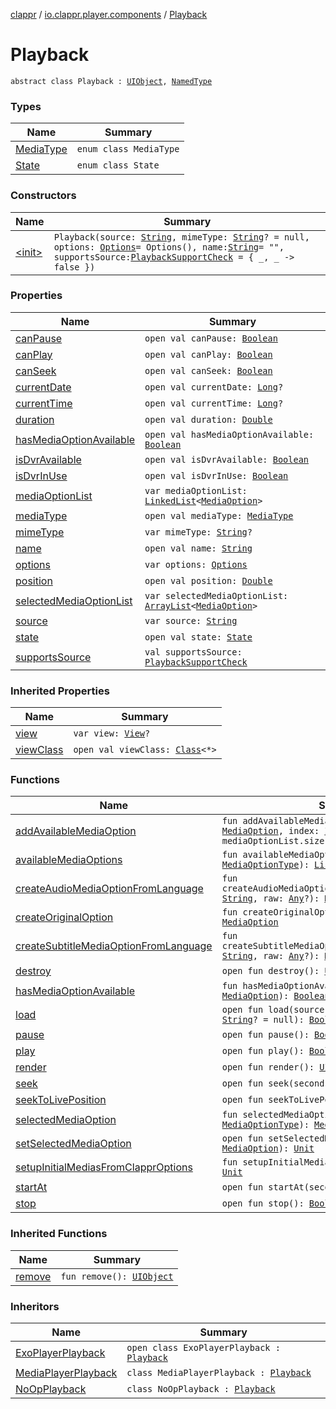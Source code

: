 [clappr](../../index.md) / [io.clappr.player.components](../index.md) / [Playback](./index.md)

# Playback

`abstract class Playback : `[`UIObject`](../../io.clappr.player.base/-u-i-object/index.md)`, `[`NamedType`](../../io.clappr.player.base/-named-type/index.md)

### Types

| Name | Summary |
|---|---|
| [MediaType](-media-type/index.md) | `enum class MediaType` |
| [State](-state/index.md) | `enum class State` |

### Constructors

| Name | Summary |
|---|---|
| [&lt;init&gt;](-init-.md) | `Playback(source: `[`String`](https://kotlinlang.org/api/latest/jvm/stdlib/kotlin/-string/index.html)`, mimeType: `[`String`](https://kotlinlang.org/api/latest/jvm/stdlib/kotlin/-string/index.html)`? = null, options: `[`Options`](../../io.clappr.player.base/-options/index.md)` = Options(), name: `[`String`](https://kotlinlang.org/api/latest/jvm/stdlib/kotlin/-string/index.html)` = "", supportsSource: `[`PlaybackSupportCheck`](../-playback-support-check.md)` = { _, _ -> false })` |

### Properties

| Name | Summary |
|---|---|
| [canPause](can-pause.md) | `open val canPause: `[`Boolean`](https://kotlinlang.org/api/latest/jvm/stdlib/kotlin/-boolean/index.html) |
| [canPlay](can-play.md) | `open val canPlay: `[`Boolean`](https://kotlinlang.org/api/latest/jvm/stdlib/kotlin/-boolean/index.html) |
| [canSeek](can-seek.md) | `open val canSeek: `[`Boolean`](https://kotlinlang.org/api/latest/jvm/stdlib/kotlin/-boolean/index.html) |
| [currentDate](current-date.md) | `open val currentDate: `[`Long`](https://kotlinlang.org/api/latest/jvm/stdlib/kotlin/-long/index.html)`?` |
| [currentTime](current-time.md) | `open val currentTime: `[`Long`](https://kotlinlang.org/api/latest/jvm/stdlib/kotlin/-long/index.html)`?` |
| [duration](duration.md) | `open val duration: `[`Double`](https://kotlinlang.org/api/latest/jvm/stdlib/kotlin/-double/index.html) |
| [hasMediaOptionAvailable](has-media-option-available.md) | `open val hasMediaOptionAvailable: `[`Boolean`](https://kotlinlang.org/api/latest/jvm/stdlib/kotlin/-boolean/index.html) |
| [isDvrAvailable](is-dvr-available.md) | `open val isDvrAvailable: `[`Boolean`](https://kotlinlang.org/api/latest/jvm/stdlib/kotlin/-boolean/index.html) |
| [isDvrInUse](is-dvr-in-use.md) | `open val isDvrInUse: `[`Boolean`](https://kotlinlang.org/api/latest/jvm/stdlib/kotlin/-boolean/index.html) |
| [mediaOptionList](media-option-list.md) | `var mediaOptionList: `[`LinkedList`](https://developer.android.com/reference/java/util/LinkedList.html)`<`[`MediaOption`](../-media-option/index.md)`>` |
| [mediaType](media-type.md) | `open val mediaType: `[`MediaType`](-media-type/index.md) |
| [mimeType](mime-type.md) | `var mimeType: `[`String`](https://kotlinlang.org/api/latest/jvm/stdlib/kotlin/-string/index.html)`?` |
| [name](name.md) | `open val name: `[`String`](https://kotlinlang.org/api/latest/jvm/stdlib/kotlin/-string/index.html) |
| [options](options.md) | `var options: `[`Options`](../../io.clappr.player.base/-options/index.md) |
| [position](position.md) | `open val position: `[`Double`](https://kotlinlang.org/api/latest/jvm/stdlib/kotlin/-double/index.html) |
| [selectedMediaOptionList](selected-media-option-list.md) | `var selectedMediaOptionList: `[`ArrayList`](https://kotlinlang.org/api/latest/jvm/stdlib/kotlin.collections/-array-list/index.html)`<`[`MediaOption`](../-media-option/index.md)`>` |
| [source](source.md) | `var source: `[`String`](https://kotlinlang.org/api/latest/jvm/stdlib/kotlin/-string/index.html) |
| [state](state.md) | `open val state: `[`State`](-state/index.md) |
| [supportsSource](supports-source.md) | `val supportsSource: `[`PlaybackSupportCheck`](../-playback-support-check.md) |

### Inherited Properties

| Name | Summary |
|---|---|
| [view](../../io.clappr.player.base/-u-i-object/view.md) | `var view: `[`View`](https://developer.android.com/reference/android/view/View.html)`?` |
| [viewClass](../../io.clappr.player.base/-u-i-object/view-class.md) | `open val viewClass: `[`Class`](https://developer.android.com/reference/java/lang/Class.html)`<*>` |

### Functions

| Name | Summary |
|---|---|
| [addAvailableMediaOption](add-available-media-option.md) | `fun addAvailableMediaOption(media: `[`MediaOption`](../-media-option/index.md)`, index: `[`Int`](https://kotlinlang.org/api/latest/jvm/stdlib/kotlin/-int/index.html)` = mediaOptionList.size): `[`Unit`](https://kotlinlang.org/api/latest/jvm/stdlib/kotlin/-unit/index.html) |
| [availableMediaOptions](available-media-options.md) | `fun availableMediaOptions(type: `[`MediaOptionType`](../-media-option-type/index.md)`): `[`List`](https://kotlinlang.org/api/latest/jvm/stdlib/kotlin.collections/-list/index.html)`<`[`MediaOption`](../-media-option/index.md)`>` |
| [createAudioMediaOptionFromLanguage](create-audio-media-option-from-language.md) | `fun createAudioMediaOptionFromLanguage(language: `[`String`](https://kotlinlang.org/api/latest/jvm/stdlib/kotlin/-string/index.html)`, raw: `[`Any`](https://kotlinlang.org/api/latest/jvm/stdlib/kotlin/-any/index.html)`?): `[`MediaOption`](../-media-option/index.md) |
| [createOriginalOption](create-original-option.md) | `fun createOriginalOption(raw: `[`Any`](https://kotlinlang.org/api/latest/jvm/stdlib/kotlin/-any/index.html)`?): `[`MediaOption`](../-media-option/index.md) |
| [createSubtitleMediaOptionFromLanguage](create-subtitle-media-option-from-language.md) | `fun createSubtitleMediaOptionFromLanguage(language: `[`String`](https://kotlinlang.org/api/latest/jvm/stdlib/kotlin/-string/index.html)`, raw: `[`Any`](https://kotlinlang.org/api/latest/jvm/stdlib/kotlin/-any/index.html)`?): `[`MediaOption`](../-media-option/index.md) |
| [destroy](destroy.md) | `open fun destroy(): `[`Unit`](https://kotlinlang.org/api/latest/jvm/stdlib/kotlin/-unit/index.html) |
| [hasMediaOptionAvailable](has-media-option-available.md) | `fun hasMediaOptionAvailable(mediaOption: `[`MediaOption`](../-media-option/index.md)`): `[`Boolean`](https://kotlinlang.org/api/latest/jvm/stdlib/kotlin/-boolean/index.html) |
| [load](load.md) | `open fun load(source: `[`String`](https://kotlinlang.org/api/latest/jvm/stdlib/kotlin/-string/index.html)`, mimeType: `[`String`](https://kotlinlang.org/api/latest/jvm/stdlib/kotlin/-string/index.html)`? = null): `[`Boolean`](https://kotlinlang.org/api/latest/jvm/stdlib/kotlin/-boolean/index.html) |
| [pause](pause.md) | `open fun pause(): `[`Boolean`](https://kotlinlang.org/api/latest/jvm/stdlib/kotlin/-boolean/index.html) |
| [play](play.md) | `open fun play(): `[`Boolean`](https://kotlinlang.org/api/latest/jvm/stdlib/kotlin/-boolean/index.html) |
| [render](render.md) | `open fun render(): `[`UIObject`](../../io.clappr.player.base/-u-i-object/index.md) |
| [seek](seek.md) | `open fun seek(seconds: `[`Int`](https://kotlinlang.org/api/latest/jvm/stdlib/kotlin/-int/index.html)`): `[`Boolean`](https://kotlinlang.org/api/latest/jvm/stdlib/kotlin/-boolean/index.html) |
| [seekToLivePosition](seek-to-live-position.md) | `open fun seekToLivePosition(): `[`Boolean`](https://kotlinlang.org/api/latest/jvm/stdlib/kotlin/-boolean/index.html) |
| [selectedMediaOption](selected-media-option.md) | `fun selectedMediaOption(type: `[`MediaOptionType`](../-media-option-type/index.md)`): `[`MediaOption`](../-media-option/index.md)`?` |
| [setSelectedMediaOption](set-selected-media-option.md) | `open fun setSelectedMediaOption(mediaOption: `[`MediaOption`](../-media-option/index.md)`): `[`Unit`](https://kotlinlang.org/api/latest/jvm/stdlib/kotlin/-unit/index.html) |
| [setupInitialMediasFromClapprOptions](setup-initial-medias-from-clappr-options.md) | `fun setupInitialMediasFromClapprOptions(): `[`Unit`](https://kotlinlang.org/api/latest/jvm/stdlib/kotlin/-unit/index.html) |
| [startAt](start-at.md) | `open fun startAt(seconds: `[`Int`](https://kotlinlang.org/api/latest/jvm/stdlib/kotlin/-int/index.html)`): `[`Boolean`](https://kotlinlang.org/api/latest/jvm/stdlib/kotlin/-boolean/index.html) |
| [stop](stop.md) | `open fun stop(): `[`Boolean`](https://kotlinlang.org/api/latest/jvm/stdlib/kotlin/-boolean/index.html) |

### Inherited Functions

| Name | Summary |
|---|---|
| [remove](../../io.clappr.player.base/-u-i-object/remove.md) | `fun remove(): `[`UIObject`](../../io.clappr.player.base/-u-i-object/index.md) |

### Inheritors

| Name | Summary |
|---|---|
| [ExoPlayerPlayback](../../io.clappr.player.playback/-exo-player-playback/index.md) | `open class ExoPlayerPlayback : `[`Playback`](./index.md) |
| [MediaPlayerPlayback](../../io.clappr.player.playback/-media-player-playback/index.md) | `class MediaPlayerPlayback : `[`Playback`](./index.md) |
| [NoOpPlayback](../../io.clappr.player.playback/-no-op-playback/index.md) | `class NoOpPlayback : `[`Playback`](./index.md) |
